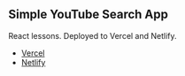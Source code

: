 ## Simple YouTube Search App

React lessons. Deployed to Vercel and Netlify.

- [Vercel](https://videos-hooks-self-mu.vercel.app/)
- [Netlify](https://stupefied-bose-7b2750.netlify.app/)
